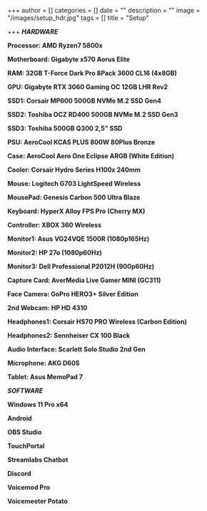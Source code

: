 +++
author = []
categories = []
date = ""
description = ""
image = "/images/setup_hdr.jpg"
tags = []
title = "Setup"

+++
**_HARDWARE_**

**Processor: AMD Ryzen7 5800x**

**Motherboard: Gigabyte x570 Aorus Elite**

**RAM: 32GB T-Force Dark Pro 8Pack 3600 CL16 (4x8GB)**

**GPU: Gigabyte RTX 3060 Gaming OC 12GB LHR Rev2**

**SSD1: Corsair MP600 500GB NVMe M.2 SSD Gen4**

**SSD2: Toshiba OCZ RD400 500GB NVMe M.2 SSD Gen3**

**SSD3: Toshiba 500GB Q300 2,5" SSD**

**PSU: AeroCool KCAS PLUS 800W 80Plus Bronze**

**Case: AeroCool Aero One Eclipse ARGB (White Edition)**

**Cooler: Corsair Hydro Series H100x 240mm**

**Mouse: Logitech G703 LightSpeed Wireless**

**MousePad: Genesis Carbon 500 Ultra Blaze**

**Keyboard: HyperX Alloy FPS Pro (Cherry MX)**

**Controller: XBOX 360 Wireless**

**Monitor1: Asus VG24VQE 1500R (1080p165Hz)**

**Monitor2: HP 27o (1080p60Hz)**

**Monitor3: Dell Professional P2012H (900p60Hz)**

**Capture Card: AverMedia Live Gamer MINI (GC311)**

**Face Camera: GoPro HERO3+ Silver Edition**

**2nd Webcam: HP HD 4310**

**Headphones1: Corsair HS70 PRO Wireless (Carbon Edition)**

**Headphones2: Sennheiser CX 100 Black**

**Audio Interface: Scarlett Solo Studio 2nd Gen**

**Microphone: AKG D60S**

**Tablet: Asus MemoPad 7**

**_SOFTWARE_**

**Windows 11 Pro x64**

**Android**

**OBS Studio**

**TouchPortal**

**Streamlabs Chatbot**

**Discord**

**Voicemod Pro**

**Voicemeeter Potato**